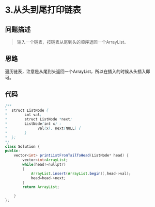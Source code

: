 
# 3.从头到尾打印链表

## 问题描述
> 输入一个链表，按链表从尾到头的顺序返回一个ArrayList。


## 思路
遍历链表，注意是从尾到头返回一个ArrayList，所以在插入的时候从头插入即可。
## 代码
```java
/**
*  struct ListNode {
*        int val;
*        struct ListNode *next;
*        ListNode(int x) :
*              val(x), next(NULL) {
*        }
*  };
*/
class Solution {
public:
    vector<int> printListFromTailToHead(ListNode* head) {
        vector<int>ArrayList;
        while(head!=nullptr)
        {
            ArrayList.insert(ArrayList.begin(),head->val);
            head=head->next;
        }
        return ArrayList;

    }
};
```
